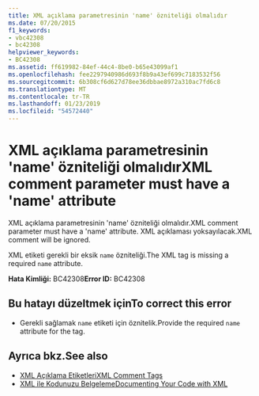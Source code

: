 ```yaml
---
title: XML açıklama parametresinin 'name' özniteliği olmalıdır
ms.date: 07/20/2015
f1_keywords:
- vbc42308
- bc42308
helpviewer_keywords:
- BC42308
ms.assetid: ff619982-84ef-44c4-8be0-b65e43099af1
ms.openlocfilehash: fee2297940986d693f8b9a43ef699c7183532f56
ms.sourcegitcommit: 6b308cf6d627d78ee36dbbae8972a310ac7fd6c8
ms.translationtype: MT
ms.contentlocale: tr-TR
ms.lasthandoff: 01/23/2019
ms.locfileid: "54572440"
---
```

# <a name="xml-comment-parameter-must-have-a-name-attribute"></a><span data-ttu-id="072ed-102">XML açıklama parametresinin 'name' özniteliği olmalıdır</span><span class="sxs-lookup"><span data-stu-id="072ed-102">XML comment parameter must have a 'name' attribute</span></span>
<span data-ttu-id="072ed-103">XML açıklama parametresinin 'name' özniteliği olmalıdır.</span><span class="sxs-lookup"><span data-stu-id="072ed-103">XML comment parameter must have a 'name' attribute.</span></span> <span data-ttu-id="072ed-104">XML açıklaması yoksayılacak.</span><span class="sxs-lookup"><span data-stu-id="072ed-104">XML comment will be ignored.</span></span>  
  
 <span data-ttu-id="072ed-105">XML etiketi gerekli bir eksik `name` özniteliği.</span><span class="sxs-lookup"><span data-stu-id="072ed-105">The XML tag is missing a required `name` attribute.</span></span>  
  
 <span data-ttu-id="072ed-106">**Hata Kimliği:** BC42308</span><span class="sxs-lookup"><span data-stu-id="072ed-106">**Error ID:** BC42308</span></span>  
  
## <a name="to-correct-this-error"></a><span data-ttu-id="072ed-107">Bu hatayı düzeltmek için</span><span class="sxs-lookup"><span data-stu-id="072ed-107">To correct this error</span></span>  
  
-   <span data-ttu-id="072ed-108">Gerekli sağlamak `name` etiketi için öznitelik.</span><span class="sxs-lookup"><span data-stu-id="072ed-108">Provide the required `name` attribute for the tag.</span></span>  
  
## <a name="see-also"></a><span data-ttu-id="072ed-109">Ayrıca bkz.</span><span class="sxs-lookup"><span data-stu-id="072ed-109">See also</span></span>
- [<span data-ttu-id="072ed-110">XML Açıklama Etiketleri</span><span class="sxs-lookup"><span data-stu-id="072ed-110">XML Comment Tags</span></span>](../../visual-basic/language-reference/xmldoc/index.md)
- [<span data-ttu-id="072ed-111">XML ile Kodunuzu Belgeleme</span><span class="sxs-lookup"><span data-stu-id="072ed-111">Documenting Your Code with XML</span></span>](../../visual-basic/programming-guide/program-structure/documenting-your-code-with-xml.md)
